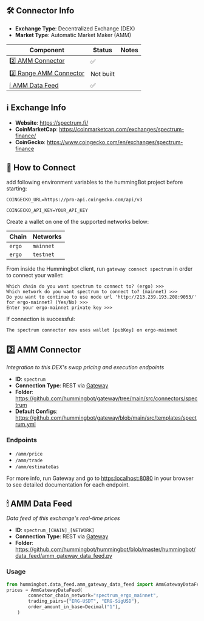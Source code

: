 ## 🛠 Connector Info

-   **Exchange Type**: Decentralized Exchange (DEX)
-   **Market Type**: Automatic Market Maker (AMM)

| Component                                        | Status    | Notes |
| ------------------------------------------------ | --------- | ----- |
| [2️⃣ AMM Connector](#2-amm-connector)             | ✅        |
| [3️⃣ Range AMM Connector](#3-range-amm-connector) | Not built |
| [🕯 AMM Data Feed](#amm-data-feed)                | ✅        |

## ℹ️ Exchange Info

-   **Website**: <https://spectrum.fi/>
-   **CoinMarketCap**: <https://coinmarketcap.com/exchanges/spectrum-finance/>
-   **CoinGecko**: <https://www.coingecko.com/en/exchanges/spectrum-finance>

## 🔑 How to Connect

add following environment variables to the hummingBot project before starting:

```
COINGECKO_URL=https://pro-api.coingecko.com/api/v3

COINGECKO_API_KEY=YOUR_API_KEY
```

Create a wallet on one of the supported networks below:

| Chain  | Networks  |
| ------ | --------- |
| `ergo` | `mainnet` |
| `ergo` | `testnet` |

From inside the Hummingbot client, run `gateway connect spectrum` in order to connect your wallet:

```
Which chain do you want spectrum to connect to? (ergo) >>>
Which network do you want spectrum to connect to? (mainnet) >>>
Do you want to continue to use node url 'http://213.239.193.208:9053/' for ergo-mainnet? (Yes/No) >>>
Enter your ergo-mainnet private key >>>
```

If connection is successful:

```
The spectrum connector now uses wallet [pubKey] on ergo-mainnet
```

## 2️⃣ AMM Connector

_Integration to this DEX's swap pricing and execution endpoints_

-   **ID**: `spectrum`
-   **Connection Type**: REST via [Gateway](/gateway)
-   **Folder**: <https://github.com/hummingbot/gateway/tree/main/src/connectors/spectrum>
-   **Default Configs**: <https://github.com/hummingbot/gateway/blob/main/src/templates/spectrum.yml>

### Endpoints

-   `/amm/price`
-   `/amm/trade`
-   `/amm/estimateGas`

For more info, run Gateway and go to <https:localhost:8080> in your browser to see detailed documentation for each endpoint.

## 🕯 AMM Data Feed

_Data feed of this exchange's real-time prices_

-   **ID**: `spectrum_[CHAIN]_[NETWORK]`
-   **Connection Type**: REST via [Gateway](/gateway)
-   **Folder**: <https://github.com/hummingbot/hummingbot/blob/master/hummingbot/data_feed/amm_gateway_data_feed.py>

### Usage

```python
from hummingbot.data_feed.amm_gateway_data_feed import AmmGatewayDataFeed
prices = AmmGatewayDataFeed(
        connector_chain_network="spectrum_ergo_mainnet",
        trading_pairs={"ERG-USDT", "ERG-SigUSD"},
        order_amount_in_base=Decimal("1"),
    )
```
